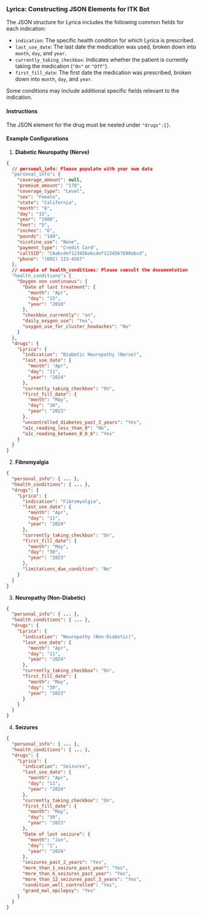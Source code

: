 ### Lyrica: Constructing JSON Elements for ITK Bot

The JSON structure for Lyrica includes the following common fields for each indication:

- `indication`: The specific health condition for which Lyrica is prescribed.
- `last_use_date`: The last date the medication was used, broken down into `month`, `day`, and `year`.
- `currently_taking_checkbox`: Indicates whether the patient is currently taking the medication (`"On"` or `"Off"`).
- `first_fill_date`: The first date the medication was prescribed, broken down into `month`, `day`, and `year`.

Some conditions may include additional specific fields relevant to the indication.

#### Instructions

The JSON element for the drug must be nested under `"drugs":{}`.

#### Example Configurations

1. **Diabetic Neuropathy (Nerve)**

```json
{
  // personal_info: Please populate with your own data
  "personal_info": {
    "coverage_amount": null,
    "premium_amount": "170",
    "coverage_type": "Level",
    "sex": "Female",
    "state": "California",
    "month": "6",
    "day": "15",
    "year": "1980",
    "feet": "5",
    "inches": "6",
    "pounds": "140",
    "nicotine_use": "None",
    "payment_type": "Credit Card",
    "callSID": "CAabcdef123456abcdef1234567890abcd",
    "phone": "(602) 123-4567"
  },
  // example of health_conditions: Please consult the documentation
  "health_conditions": {
    "Oxygen non continuous": {
      "Date of last treatment": {
        "month": "Apr",
        "day": "15",
        "year": "2010"
      },
      "checkbox_currently": "on",
      "daily_oxygen_use": "Yes",
      "oxygen_use_for_cluster_headaches": "No"
    }
  },
  "drugs": {
    "Lyrica": {
      "indication": "Diabetic Neuropathy (Nerve)",
      "last_use_date": {
        "month": "Apr",
        "day": "11",
        "year": "2024"
      },
      "currently_taking_checkbox": "On",
      "first_fill_date": {
        "month": "May",
        "day": "30",
        "year": "2023"
      },
      "uncontrolled_diabetes_past_2_years": "Yes",
      "a1c_reading_less_than_8": "No",
      "a1c_reading_between_8_8_6": "Yes"
    }
  }
}
```

2. **Fibromyalgia**

```json
{
  "personal_info": { ... },
  "health_conditions": { ... },
  "drugs": {
    "Lyrica": {
      "indication": "Fibromyalgia",
      "last_use_date": {
        "month": "Apr",
        "day": "11",
        "year": "2024"
      },
      "currently_taking_checkbox": "On",
      "first_fill_date": {
        "month": "May",
        "day": "30",
        "year": "2023"
      },
      "limitations_due_condition": "No"
    }
  }
}
```

3. **Neuropathy (Non-Diabetic)**

```json
{
  "personal_info": { ... },
  "health_conditions": { ... },
  "drugs": {
    "Lyrica": {
      "indication": "Neuropathy (Non-Diabetic)",
      "last_use_date": {
        "month": "Apr",
        "day": "11",
        "year": "2024"
      },
      "currently_taking_checkbox": "On",
      "first_fill_date": {
        "month": "May",
        "day": "30",
        "year": "2023"
      }
    }
  }
}
```

4. **Seizures**

```json
{
  "personal_info": { ... },
  "health_conditions": { ... },
  "drugs": {
    "Lyrica": {
      "indication": "Seizures",
      "last_use_date": {
        "month": "Apr",
        "day": "11",
        "year": "2024"
      },
      "currently_taking_checkbox": "On",
      "first_fill_date": {
        "month": "May",
        "day": "30",
        "year": "2023"
      },
      "Date of last seizure": {
        "month": "Jun",
        "day": "1",
        "year": "2024"
      },
      "seizures_past_2_years": "Yes",
      "more_than_1_seizure_past_year": "Yes",
      "more_than_6_seizures_past_year": "Yes",
      "more_than_12_seizures_past_3_years": "Yes",
      "condition_well_controlled": "Yes",
      "grand_mal_epilepsy": "Yes"
    }
  }
}
```
